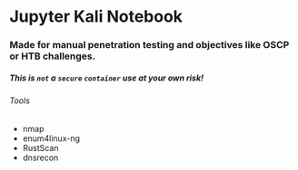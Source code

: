 # Jupyter Kali Notebook
### Made for manual penetration testing and objectives like OSCP or HTB challenges.
##### This is `not` a `secure` `container` use at your own risk!

###### Tools
- nmap
- enum4linux-ng
- RustScan
- dnsrecon

